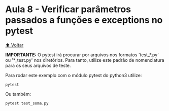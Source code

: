 # Aula 8 - Verificar parâmetros passados a funções e exceptions no pytest

[⬆️ Voltar](https://github.com/Geofisicando/python-orientado-a-testes/tree/main#%C3%ADndice)

**IMPORTANTE:** O pytest irá procurar por arquivos nos formatos 'test\_\*.py' ou '\*\_test.py' nos diretórios. Para tanto,
utilize este padrão de nomenclatura para os seus arquivos de teste.

Para rodar este exemplo com o módulo pytest do python3 utilize:

```
pytest
```

Ou também:

```
pytest test_soma.py
```
